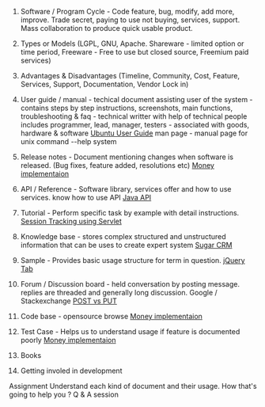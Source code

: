 1. Software / Program Cycle - Code feature, bug, modify, add more, improve. Trade secret, paying to use not buying, 
services, support. Mass collaboration to produce quick usable product.

2. Types or Models (LGPL, GNU, Apache. Shareware - limited option or time period, 
                          Freeware - Free to use but closed source, Freemium paid services)
3. Advantages & Disadvantages (Timeline, Community, Cost, Feature, Services, Support, Documentation, Vendor Lock in)

4. User guide / manual - techical document assisting user of the system - contains steps by step instructions, screenshots, main functions, troubleshooting & faq - technical writter with help of technical people includes programmer, lead, manager, testers - associated with goods, hardware & software [Ubuntu User Guide](https://help.ubuntu.com/stable/ubuntu-help/)
man page - manual page for unix command
--help system

5. Release notes - Document mentioning changes when software is released. (Bug fixes, feature added, resolutions etc) [Money implementaion](https://github.com/JodaOrg/joda-money)

6. API / Reference - Software library, services offer and how to use services. know how to use API [Java API](https://docs.oracle.com/javase/8/docs/api/index.html)

7. Tutorial - Perform specific task by example with detail instructions. [Session Tracking using Servlet](http://www.studytonight.com/servlet/httpsession.php)

8. Knowledge base - stores complex structured and unstructured information that can be uses to create expert system [Sugar CRM](http://support.sugarcrm.com/Knowledge_Base/)

10. Sample - Provides basic usage structure for term in question. [jQuery Tab](https://jqueryui.com/tabs/)

11. Forum / Discussion board - held conversation by posting message. replies are threaded and generally long discussion. Google / Stackexchange [POST vs PUT](http://stackoverflow.com/questions/630453/put-vs-post-in-rest?rq=1)

12. Code base - opensource browse [Money implementaion](https://github.com/JodaOrg/joda-money)

13. Test Case - Helps us to understand usage if feature is documented poorly [Money implementaion](https://github.com/JodaOrg/joda-money)

14. Books 

15. Getting involed in development

Assignment 
Understand each kind of document and their usage. How that's going to help you ?
Q & A session
